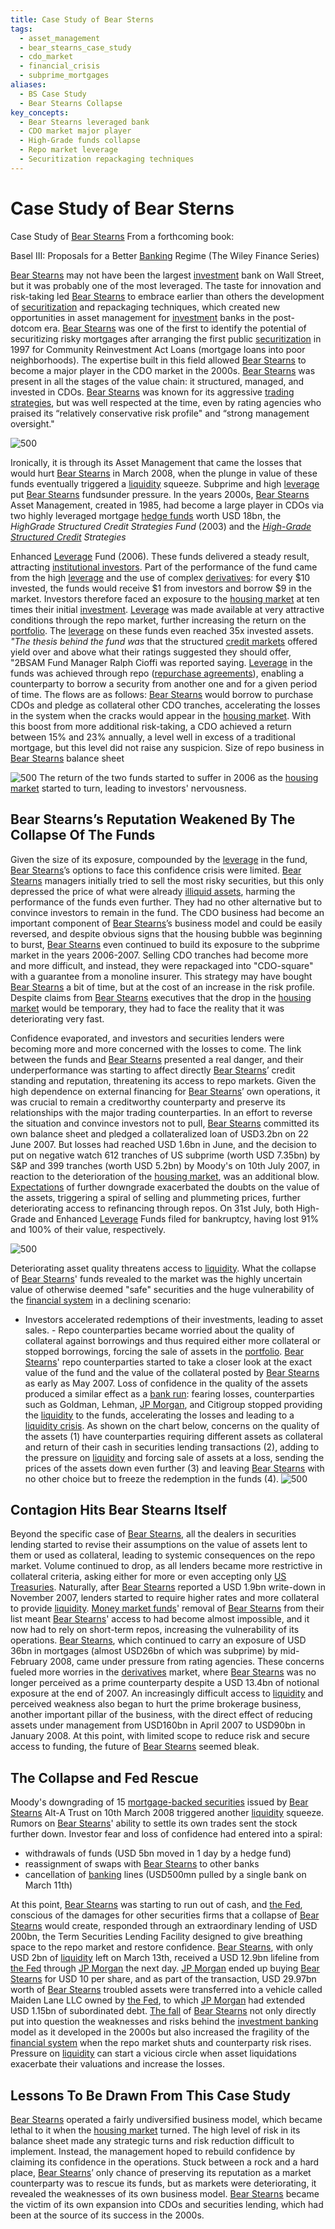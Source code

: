 ```yaml
---
title: Case Study of Bear Sterns
tags:
  - asset_management
  - bear_stearns_case_study
  - cdo_market
  - financial_crisis
  - subprime_mortgages
aliases:
  - BS Case Study
  - Bear Stearns Collapse
key_concepts:
  - Bear Stearns leveraged bank
  - CDO market major player
  - High-Grade funds collapse
  - Repo market leverage
  - Securitization repackaging techniques
---
```


# Case Study of Bear Sterns

Case Study of [Bear Stearns](../Class%209-%20Bailouts%20and%20Bank%20Failures/The%20Fall%20of%20Bear%20Stearns.md) From a forthcoming book:

Basel III: Proposals for a Better [Banking](../../../Advanced%20Financial%20Analysis%20and%20Valuation/Problem%20Sets/HKS%20The%20Banking%20Industry.md) Regime (The Wiley Finance Series)

[Bear Stearns](../Class%209-%20Bailouts%20and%20Bank%20Failures/The%20Fall%20of%20Bear%20Stearns.md) may not have been the largest [investment](../../../Advanced%20Investments/An%20Asset%20Allocation%20Primer.md) bank on Wall Street,  but it was probably one of the most leveraged. The taste for innovation and risk-taking led [Bear Stearns](../Class%209-%20Bailouts%20and%20Bank%20Failures/The%20Fall%20of%20Bear%20Stearns.md) to embrace earlier than others the development of [securitization](../../../Financial%20Engineering/10.%20Other%20Topics%20in%20Quantitative%20Finance.md) and repackaging techniques,  which created new opportunities in asset management for [investment](../../../Advanced%20Investments/An%20Asset%20Allocation%20Primer.md) banks in the post-dotcom era. [Bear Stearns](../Class%209-%20Bailouts%20and%20Bank%20Failures/The%20Fall%20of%20Bear%20Stearns.md) was one of the first to identify the potential of securitizing risky mortgages after arranging the first public [securitization](../../../Financial%20Engineering/10.%20Other%20Topics%20in%20Quantitative%20Finance.md) in 1997 for Community Reinvestment Act Loans (mortgage loans into poor neighborhoods). The expertise built in this field allowed [Bear Stearns](../Class%209-%20Bailouts%20and%20Bank%20Failures/The%20Fall%20of%20Bear%20Stearns.md) to become a major player in the CDO market in the 2000s. [Bear Stearns](../Class%209-%20Bailouts%20and%20Bank%20Failures/The%20Fall%20of%20Bear%20Stearns.md) was present in all the stages of the value chain: it structured,  managed,  and invested in CDOs. [Bear Stearns](../Class%209-%20Bailouts%20and%20Bank%20Failures/The%20Fall%20of%20Bear%20Stearns.md) was known for its aggressive [trading strategies](../../../Course%20Notes/Quantitative%20Trading%20Strategies%20Lecture%20Notes.md),  but was well respected at the time,  even by rating agencies who praised its “relatively conservative risk profile" and “strong management oversight."

 ![500](Preview%202024-09-29%2001.06.03.png)

Ironically,  it is through its Asset Management that came the losses that would hurt [Bear Stearns](../Class%209-%20Bailouts%20and%20Bank%20Failures/The%20Fall%20of%20Bear%20Stearns.md) in March 2008,  when the plunge in value of these funds eventually triggered a [liquidity](../Class%205-%20Private%20Information,%20Liquidity,%20and%20Securitization/Class%20Note%2010%20Liquidity%20and%20Class%20Note%2010%20Liquidity%20and%20Liquidity%20Managementliquidity%20management.md) squeeze. Subprime and high [leverage](../../../Advanced%20Investments/Lecture%206-Leverage,%20Tail%20Risk,%20Volatility%20Products.md) put [Bear Stearns](../Class%209-%20Bailouts%20and%20Bank%20Failures/The%20Fall%20of%20Bear%20Stearns.md) fundsunder pressure. In the years 2000s,  [Bear Stearns](../Class%209-%20Bailouts%20and%20Bank%20Failures/The%20Fall%20of%20Bear%20Stearns.md) Asset Management,  created in 1985,  had become a large player in CDOs via two highly leveraged mortgage [hedge funds](../../../Financial%20Engineering/Basis%20Trade%20Explainer.md) worth USD 18bn,  the *HighGrade Structured Credit Strategies Fund* (2003) and the *[High-Grade Structured Credit](SIVS%20An%20Oasis%20of%20Calm%20in%20the%20Sub%20Prime%20Maelstrom.md) Strategies*

 Enhanced [Leverage](../../../Advanced%20Investments/Lecture%206-Leverage,%20Tail%20Risk,%20Volatility%20Products.md) Fund (2006). These funds delivered a steady result,  attracting [institutional investors](../../../Financial%20Markets/Financial%20Trading%20and%20Markets/Chapter%204%20Institutional%20Trading.md). Part of the performance of the fund came from the high [leverage](../../../Advanced%20Investments/Lecture%206-Leverage,%20Tail%20Risk,%20Volatility%20Products.md) and the use of complex [derivatives](../../../Financial%20Markets/Financial%20Trading%20and%20Markets/Chapter%209%20Arbitrage%20and%20Hedging%20With%20Options.md): for every $10 invested,   the funds would receive $1 from investors and borrow $9 in the market. Investors therefore faced an exposure to the [housing market](../../../International%20Finance/Bridgewater/Chapters/US%20Debt%20Crisis%20and%20Adjustment%20(2007–2011).md) at ten times their initial [investment](../../../Advanced%20Investments/An%20Asset%20Allocation%20Primer.md). [Leverage](../../../Advanced%20Investments/Lecture%206-Leverage,%20Tail%20Risk,%20Volatility%20Products.md) was made available at very attractive conditions through the repo market,  further increasing the return on the [portfolio](../../../Advanced%20Investments/An%20Asset%20Allocation%20Primer.md). The [leverage](../../../Advanced%20Investments/Lecture%206-Leverage,%20Tail%20Risk,%20Volatility%20Products.md) on these funds even reached 35x invested assets. *"The thesis behind the fund was* that the structured [credit markets](../../../Credit%20Markets/Credit%20Markets%20Session%201.md) offered yield over and above what their ratings suggested they should offer,  "2BSAM Fund Manager Ralph Cioffi was reported saying. [Leverage](../../../Advanced%20Investments/Lecture%206-Leverage,%20Tail%20Risk,%20Volatility%20Products.md) in the funds was achieved through repo ([repurchase agreements](Class%20Slides%20On%20Repurchase%20Agreements.md)),  enabling a counterparty to borrow a security from another one and for a given period of time. The flows are as follows: [Bear Stearns](../Class%209-%20Bailouts%20and%20Bank%20Failures/The%20Fall%20of%20Bear%20Stearns.md) would borrow to purchase CDOs and pledge as collateral other CDO tranches,  accelerating the losses in the system when the cracks would appear in the [housing market](../../../International%20Finance/Bridgewater/Chapters/US%20Debt%20Crisis%20and%20Adjustment%20(2007–2011).md). With this boost from more additional risk-taking,  a CDO achieved a return between 15% and 23% annually,  a level well in excess of a traditional mortgage,  but this level did not raise any suspicion. Size of repo business in [Bear Stearns](../Class%209-%20Bailouts%20and%20Bank%20Failures/The%20Fall%20of%20Bear%20Stearns.md) balance sheet

 ![500](Preview%202024-09-29%2001.06.11.png)
The return of the two funds started to suffer in 2006 as the [housing market](../../../International%20Finance/Bridgewater/Chapters/US%20Debt%20Crisis%20and%20Adjustment%20(2007–2011).md) started to turn,  leading to investors' nervousness.

## Bear Stearns’s Reputation Weakened By The Collapse Of The Funds

Given the size of its exposure,  compounded by the [leverage](../../../Advanced%20Investments/Lecture%206-Leverage,%20Tail%20Risk,%20Volatility%20Products.md) in the fund,  [Bear Stearns](../Class%209-%20Bailouts%20and%20Bank%20Failures/The%20Fall%20of%20Bear%20Stearns.md)’s options to face this confidence crisis were limited. [Bear Stearns](../Class%209-%20Bailouts%20and%20Bank%20Failures/The%20Fall%20of%20Bear%20Stearns.md) managers initially tried to sell the most risky securities,  but this only depressed the price of what were already [illiquid assets](../Class%205-%20Private%20Information,%20Liquidity,%20and%20Securitization/Class%20Note%2010%20Liquidity%20and%20Class%20Note%2010%20Liquidity%20and%20Liquidity%20Managementliquidity%20management.md),  harming the performance of the funds even further. They had no other alternative but to convince investors to remain in the fund. The CDO business had become an important component of [Bear Stearns](../Class%209-%20Bailouts%20and%20Bank%20Failures/The%20Fall%20of%20Bear%20Stearns.md)’s business model and could be easily reversed,  and despite obvious signs that the housing bubble was beginning to burst,  [Bear Stearns](../Class%209-%20Bailouts%20and%20Bank%20Failures/The%20Fall%20of%20Bear%20Stearns.md) even continued to build its exposure to the subprime market in the years 2006-2007. Selling CDO tranches had become more and more difficult,  and instead,  they were repackaged into "CDO-square" with a guarantee from a monoline insurer. This strategy may have bought [Bear Stearns](../Class%209-%20Bailouts%20and%20Bank%20Failures/The%20Fall%20of%20Bear%20Stearns.md) a bit of time,  but at the cost of an increase in the risk profile. Despite claims from [Bear Stearns](../Class%209-%20Bailouts%20and%20Bank%20Failures/The%20Fall%20of%20Bear%20Stearns.md) executives that the drop in the [housing market](../../../International%20Finance/Bridgewater/Chapters/US%20Debt%20Crisis%20and%20Adjustment%20(2007–2011).md) would be temporary,  they had to face the reality that it was deteriorating very fast.

 Confidence evaporated,  and investors and securities lenders were becoming more and more concerned with the losses to come. The link between the funds and [Bear Stearns](../Class%209-%20Bailouts%20and%20Bank%20Failures/The%20Fall%20of%20Bear%20Stearns.md) presented a real danger,  and their underperformance was starting to affect directly [Bear Stearns](../Class%209-%20Bailouts%20and%20Bank%20Failures/The%20Fall%20of%20Bear%20Stearns.md)’ credit standing and reputation,  threatening its access to repo markets. Given the high dependence on external financing for [Bear Stearns](../Class%209-%20Bailouts%20and%20Bank%20Failures/The%20Fall%20of%20Bear%20Stearns.md)’ own operations,  it was crucial to remain a creditworthy counterparty and preserve its relationships with the major trading counterparties. In an effort to reverse the situation and convince investors not to pull,  [Bear Stearns](../Class%209-%20Bailouts%20and%20Bank%20Failures/The%20Fall%20of%20Bear%20Stearns.md) committed its own balance sheet and pledged a collateralized loan of USD3.2bn on 22 June 2007. But losses had reached USD 1.6bn in June,  and the decision to put on negative watch 612 tranches of US
subprime (worth USD 7.35bn) by S&P and 399 tranches (worth USD 5.2bn) by Moody's on 10th July 2007,  in reaction to the deterioration of the [housing market](../../../International%20Finance/Bridgewater/Chapters/US%20Debt%20Crisis%20and%20Adjustment%20(2007–2011).md),  was an additional blow. [Expectations](../../../Fixed%20Income%20Asset%20Pricing/Fixed%20Income%20Lecture%20Notes/FORWARD%20RATES%20AND%20TERM%20STRUCTURE.md) of further downgrade exacerbated the doubts on the value of the assets,  triggering a spiral of selling and plummeting prices,  further deteriorating access to refinancing through repos. On 31st July,  both High-Grade and Enhanced [Leverage](../../../Advanced%20Investments/Lecture%206-Leverage,%20Tail%20Risk,%20Volatility%20Products.md) Funds filed for bankruptcy,  having lost 91% and 100% of their value,  respectively.

 ![500](Preview%202024-09-29%2001.06.19.png)

Deteriorating asset quality threatens access to [liquidity](../Class%205-%20Private%20Information,%20Liquidity,%20and%20Securitization/Class%20Note%2010%20Liquidity%20and%20Class%20Note%2010%20Liquidity%20and%20Liquidity%20Managementliquidity%20management.md). What the collapse of [Bear Stearns](../Class%209-%20Bailouts%20and%20Bank%20Failures/The%20Fall%20of%20Bear%20Stearns.md)' funds revealed to the market was the highly uncertain value of otherwise deemed "safe" securities and the huge vulnerability of the [financial system](../../../Contemporary%20Financial%20Intermediation%20Notes/Contemporary%20Financial%20Intermediation%20Notes.md) in a declining scenario:

- Investors accelerated redemptions of their investments,  leading to asset sales. - Repo counterparties became worried about the quality of collateral against borrowings and thus required either more collateral or stopped borrowings,  forcing the sale of assets in the [portfolio](../../../Advanced%20Investments/An%20Asset%20Allocation%20Primer.md). [Bear Stearns](../Class%209-%20Bailouts%20and%20Bank%20Failures/The%20Fall%20of%20Bear%20Stearns.md)' repo counterparties started to take a closer look at the exact value of the fund and the value of the collateral posted by [Bear Stearns](../Class%209-%20Bailouts%20and%20Bank%20Failures/The%20Fall%20of%20Bear%20Stearns.md) as early as May 2007. Loss of confidence in the quality of the assets produced a similar effect as a [bank run](../Class%206-%20Bank%20Runs/Bank%20Runs%20Deposit%20Insurance%20and%20Liquidity.md): fearing losses,  counterparties such as Goldman,  Lehman,  [JP Morgan](../Class%209-%20Bailouts%20and%20Bank%20Failures/The%20Fall%20of%20Bear%20Stearns.md),  and Citigroup stopped providing the [liquidity](../Class%205-%20Private%20Information,%20Liquidity,%20and%20Securitization/Class%20Note%2010%20Liquidity%20and%20Class%20Note%2010%20Liquidity%20and%20Liquidity%20Managementliquidity%20management.md) to the funds,  accelerating the losses and leading to a [liquidity crisis](Deciphering%20the%20Liquidity%20and%20Credit%20Crunch%202007–2008.md). As shown on the chart below,  concerns on the quality of the assets (1) have counterparties requiring different assets as collateral and return of their cash in securities lending transactions (2),  adding to the pressure on [liquidity](../Class%205-%20Private%20Information,%20Liquidity,%20and%20Securitization/Class%20Note%2010%20Liquidity%20and%20Class%20Note%2010%20Liquidity%20and%20Liquidity%20Managementliquidity%20management.md) and forcing sale of assets at a loss,  sending the prices of the assets down even further (3) and leaving [Bear Stearns](../Class%209-%20Bailouts%20and%20Bank%20Failures/The%20Fall%20of%20Bear%20Stearns.md) with no other choice but to freeze the redemption in the funds (4).
 ![500](Preview%202024-09-29%2001.06.35.png)
## Contagion Hits Bear Stearns Itself

Beyond the specific case of [Bear Stearns](../Class%209-%20Bailouts%20and%20Bank%20Failures/The%20Fall%20of%20Bear%20Stearns.md),  all the dealers in securities lending started to revise their assumptions on the value of assets lent to them or used as collateral,  leading to systemic consequences on the repo market. Volume continued to drop,  as all lenders became more restrictive in collateral criteria,  asking either for more or even accepting only [US Treasuries](../../../Credit%20Markets/Credit%20Market%20PSETS/Credit%20Market%20Homework%201.md). Naturally,  after [Bear Stearns](../Class%209-%20Bailouts%20and%20Bank%20Failures/The%20Fall%20of%20Bear%20Stearns.md) reported a USD 1.9bn write-down in November 2007,  lenders started to require higher rates and more collateral to provide [liquidity](../Class%205-%20Private%20Information,%20Liquidity,%20and%20Securitization/Class%20Note%2010%20Liquidity%20and%20Class%20Note%2010%20Liquidity%20and%20Liquidity%20Managementliquidity%20management.md). [Money market funds](../Class%206-%20Bank%20Runs/Breaking%20the%20Buck.md)' removal of [Bear Stearns](../Class%209-%20Bailouts%20and%20Bank%20Failures/The%20Fall%20of%20Bear%20Stearns.md) from their list meant [Bear Stearns](../Class%209-%20Bailouts%20and%20Bank%20Failures/The%20Fall%20of%20Bear%20Stearns.md)' access to [](Class%20Note%2012%20-%20Commercial%20Paper.md#Class%20Note%2012%20–%20Commercial%20Paper|Commercial%20Paper) had become almost impossible,  and it now had to rely on short-term repos,  increasing the vulnerability of its operations. [Bear Stearns](../Class%209-%20Bailouts%20and%20Bank%20Failures/The%20Fall%20of%20Bear%20Stearns.md),  which continued to carry an exposure of USD 36bn in mortgages (almost USD26bn of which was subprime) by mid-February 2008,  came under pressure from rating agencies. These concerns fueled more worries in the [derivatives](../../../Financial%20Markets/Financial%20Trading%20and%20Markets/Chapter%209%20Arbitrage%20and%20Hedging%20With%20Options.md) market,  where [Bear Stearns](../Class%209-%20Bailouts%20and%20Bank%20Failures/The%20Fall%20of%20Bear%20Stearns.md) was no longer perceived as a prime counterparty despite a USD 13.4bn of notional exposure at the end of 2007. An increasingly difficult access to [liquidity](../Class%205-%20Private%20Information,%20Liquidity,%20and%20Securitization/Class%20Note%2010%20Liquidity%20and%20Class%20Note%2010%20Liquidity%20and%20Liquidity%20Managementliquidity%20management.md) and perceived weakness also began to hurt the prime brokerage business,  another important pillar of the business,  with the direct effect of reducing assets under management from USD160bn in April 2007 to USD90bn in January 2008. At this point,  with limited scope to reduce risk and secure access to funding,  the future of [Bear Stearns](../Class%209-%20Bailouts%20and%20Bank%20Failures/The%20Fall%20of%20Bear%20Stearns.md) seemed bleak.

## The Collapse and Fed Rescue

Moody's downgrading of 15 [mortgage-backed securities](Fremont%20Financial%20Corp.%20(b).md) issued by [Bear Stearns](../Class%209-%20Bailouts%20and%20Bank%20Failures/The%20Fall%20of%20Bear%20Stearns.md) Alt-A Trust on 10th March 2008 triggered another [liquidity](../Class%205-%20Private%20Information,%20Liquidity,%20and%20Securitization/Class%20Note%2010%20Liquidity%20and%20Class%20Note%2010%20Liquidity%20and%20Liquidity%20Managementliquidity%20management.md) squeeze. Rumors on [Bear Stearns](../Class%209-%20Bailouts%20and%20Bank%20Failures/The%20Fall%20of%20Bear%20Stearns.md)' ability to settle its own trades sent the stock further down. Investor fear and loss of confidence had entered into a spiral:

- withdrawals of funds (USD 5bn moved in 1 day by a hedge fund)
- reassignment of swaps with [Bear Stearns](../Class%209-%20Bailouts%20and%20Bank%20Failures/The%20Fall%20of%20Bear%20Stearns.md) to other banks
- cancellation of [banking](../../../Advanced%20Financial%20Analysis%20and%20Valuation/Problem%20Sets/HKS%20The%20Banking%20Industry.md) lines (USD500mn pulled by a single bank on March 11th)

At this point,  [Bear Stearns](../Class%209-%20Bailouts%20and%20Bank%20Failures/The%20Fall%20of%20Bear%20Stearns.md) was starting to run out of cash,  and [the Fed](../../../Financial%20Markets/Fixed%20Income%20Securities%20Tools%20for%20Today's%20Markets/Front%20Matter/Monetary%20Policy%20with%20Abundantreserves.md),  conscious of the damages for other securities firms that a collapse of [Bear Stearns](../Class%209-%20Bailouts%20and%20Bank%20Failures/The%20Fall%20of%20Bear%20Stearns.md) would create,  responded through an extraordinary lending of USD 200bn,  the Term Securities Lending Facility designed to give breathing space to the repo market and restore confidence. [Bear Stearns](../Class%209-%20Bailouts%20and%20Bank%20Failures/The%20Fall%20of%20Bear%20Stearns.md),  with only USD 2bn of [liquidity](../Class%205-%20Private%20Information,%20Liquidity,%20and%20Securitization/Class%20Note%2010%20Liquidity%20and%20Class%20Note%2010%20Liquidity%20and%20Liquidity%20Managementliquidity%20management.md) left on March 13th,  received a USD 12.9bn lifeline from [the Fed](../../../Financial%20Markets/Fixed%20Income%20Securities%20Tools%20for%20Today's%20Markets/Front%20Matter/Monetary%20Policy%20with%20Abundantreserves.md) through [JP Morgan](../Class%209-%20Bailouts%20and%20Bank%20Failures/The%20Fall%20of%20Bear%20Stearns.md) the next day. [JP Morgan](../Class%209-%20Bailouts%20and%20Bank%20Failures/The%20Fall%20of%20Bear%20Stearns.md) ended up buying [Bear Stearns](../Class%209-%20Bailouts%20and%20Bank%20Failures/The%20Fall%20of%20Bear%20Stearns.md) for USD 10 per share,  and as part of the transaction,  USD 29.97bn worth of [Bear Stearns](../Class%209-%20Bailouts%20and%20Bank%20Failures/The%20Fall%20of%20Bear%20Stearns.md) troubled assets were transferred into a vehicle called Maiden Lane LLC owned by [the Fed](../../../Financial%20Markets/Fixed%20Income%20Securities%20Tools%20for%20Today's%20Markets/Front%20Matter/Monetary%20Policy%20with%20Abundantreserves.md),  to which [JP Morgan](../Class%209-%20Bailouts%20and%20Bank%20Failures/The%20Fall%20of%20Bear%20Stearns.md) had extended USD 1.15bn of subordinated debt. [The fall](../Class%209-%20Bailouts%20and%20Bank%20Failures/Articles/The%20Fall%20of%20Bear%20Stearns%20Lost%20Opportunities%20Haunt%20Final%20Days%20of%20Bear%20Stearns;%20Executives%20Bickeredover%20Raising%20Cash%20Cutting%20Mortgages.md) of [Bear Stearns](../Class%209-%20Bailouts%20and%20Bank%20Failures/The%20Fall%20of%20Bear%20Stearns.md) not only directly put into question the weaknesses and risks behind the [investment banking](../../../Financial%20Instruments/Lecture%20Notes-%20Financial%20Instruments/Lecture%20Notes%209-%20Corporate%20Securities%20And%20Credit%20Derivatives.md) model as it developed in the 2000s but also increased the fragility of the [financial system](../../../Contemporary%20Financial%20Intermediation%20Notes/Contemporary%20Financial%20Intermediation%20Notes.md) when the repo market shuts and counterparty risk rises. Pressure on [liquidity](../Class%205-%20Private%20Information,%20Liquidity,%20and%20Securitization/Class%20Note%2010%20Liquidity%20and%20Class%20Note%2010%20Liquidity%20and%20Liquidity%20Managementliquidity%20management.md) can start a vicious circle when asset liquidations exacerbate their valuations and increase the losses.

## Lessons To Be Drawn From This Case Study

[Bear Stearns](../Class%209-%20Bailouts%20and%20Bank%20Failures/The%20Fall%20of%20Bear%20Stearns.md) operated a fairly undiversified business model,  which became lethal to it when the [housing market](../../../International%20Finance/Bridgewater/Chapters/US%20Debt%20Crisis%20and%20Adjustment%20(2007–2011).md) turned. The high level of risk in its balance sheet made any strategic turns and risk reduction difficult to implement. Instead,  the management hoped to rebuild confidence by claiming its confidence in the operations. Stuck between a rock and a hard place,  [Bear Stearns](../Class%209-%20Bailouts%20and%20Bank%20Failures/The%20Fall%20of%20Bear%20Stearns.md)’ only chance of preserving its reputation as a market counterparty was to rescue its funds,  but as markets were deteriorating,  it revealed the weaknesses of its own business model. [Bear Stearns](../Class%209-%20Bailouts%20and%20Bank%20Failures/The%20Fall%20of%20Bear%20Stearns.md) became the victim of its own expansion into CDOs and securities lending,  which had been at the source of its success in the 2000s.